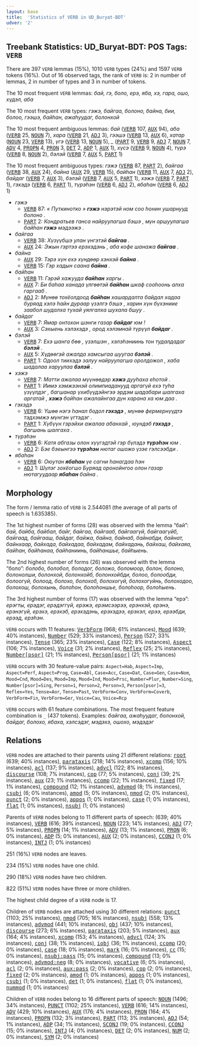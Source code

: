 ```yaml
---
layout: base
title:  'Statistics of VERB in UD_Buryat-BDT'
udver: '2'
---
```


## Treebank Statistics: UD_Buryat-BDT: POS Tags: `VERB`

There are 397 `VERB` lemmas (15%), 1010 `VERB` types (24%) and 1597 `VERB` tokens (16%).
Out of 16 observed tags, the rank of `VERB` is: 2 in number of lemmas, 2 in number of types and 3 in number of tokens.

The 10 most frequent `VERB` lemmas: <em>бай, гэ, боло, ерэ, яба, хэ, гара, ошо, хүдэл, аба</em>

The 10 most frequent `VERB` types:  <em>гэжэ, байгаа, болоно, байна, бии, болоо, гээшэ, байһан, ажаһуудаг, болонхой</em>

The 10 most frequent ambiguous lemmas: <em>бай</em> (<tt><a href="bxr_bdt-pos-VERB.html">VERB</a></tt> 107, <tt><a href="bxr_bdt-pos-AUX.html">AUX</a></tt> 94), <em>аба</em> (<tt><a href="bxr_bdt-pos-VERB.html">VERB</a></tt> 25, <tt><a href="bxr_bdt-pos-NOUN.html">NOUN</a></tt> 7), <em>хара</em> (<tt><a href="bxr_bdt-pos-VERB.html">VERB</a></tt> 21, <tt><a href="bxr_bdt-pos-ADJ.html">ADJ</a></tt> 3), <em>гээшэ</em> (<tt><a href="bxr_bdt-pos-VERB.html">VERB</a></tt> 13, <tt><a href="bxr_bdt-pos-AUX.html">AUX</a></tt> 6), <em>хатар</em> (<tt><a href="bxr_bdt-pos-NOUN.html">NOUN</a></tt> 23, <tt><a href="bxr_bdt-pos-VERB.html">VERB</a></tt> 13), <em>үгэ</em> (<tt><a href="bxr_bdt-pos-VERB.html">VERB</a></tt> 13, <tt><a href="bxr_bdt-pos-NOUN.html">NOUN</a></tt> 5), <em>_</em> (<tt><a href="bxr_bdt-pos-PART.html">PART</a></tt> 9, <tt><a href="bxr_bdt-pos-VERB.html">VERB</a></tt> 9, <tt><a href="bxr_bdt-pos-ADJ.html">ADJ</a></tt> 7, <tt><a href="bxr_bdt-pos-NOUN.html">NOUN</a></tt> 7, <tt><a href="bxr_bdt-pos-ADV.html">ADV</a></tt> 4, <tt><a href="bxr_bdt-pos-PROPN.html">PROPN</a></tt> 4, <tt><a href="bxr_bdt-pos-PRON.html">PRON</a></tt> 3, <tt><a href="bxr_bdt-pos-DET.html">DET</a></tt> 2, <tt><a href="bxr_bdt-pos-ADP.html">ADP</a></tt> 1, <tt><a href="bxr_bdt-pos-AUX.html">AUX</a></tt> 1), <em>хүсэ</em> (<tt><a href="bxr_bdt-pos-VERB.html">VERB</a></tt> 9, <tt><a href="bxr_bdt-pos-NOUN.html">NOUN</a></tt> 4), <em>түрэ</em> (<tt><a href="bxr_bdt-pos-VERB.html">VERB</a></tt> 8, <tt><a href="bxr_bdt-pos-NOUN.html">NOUN</a></tt> 2), <em>бэлэй</em> (<tt><a href="bxr_bdt-pos-VERB.html">VERB</a></tt> 7, <tt><a href="bxr_bdt-pos-AUX.html">AUX</a></tt> 5, <tt><a href="bxr_bdt-pos-PART.html">PART</a></tt> 1)

The 10 most frequent ambiguous types:  <em>гэжэ</em> (<tt><a href="bxr_bdt-pos-VERB.html">VERB</a></tt> 87, <tt><a href="bxr_bdt-pos-PART.html">PART</a></tt> 2), <em>байгаа</em> (<tt><a href="bxr_bdt-pos-VERB.html">VERB</a></tt> 38, <tt><a href="bxr_bdt-pos-AUX.html">AUX</a></tt> 24), <em>байна</em> (<tt><a href="bxr_bdt-pos-AUX.html">AUX</a></tt> 29, <tt><a href="bxr_bdt-pos-VERB.html">VERB</a></tt> 15), <em>байһан</em> (<tt><a href="bxr_bdt-pos-VERB.html">VERB</a></tt> 11, <tt><a href="bxr_bdt-pos-AUX.html">AUX</a></tt> 7, <tt><a href="bxr_bdt-pos-ADJ.html">ADJ</a></tt> 2), <em>байдаг</em> (<tt><a href="bxr_bdt-pos-VERB.html">VERB</a></tt> 7, <tt><a href="bxr_bdt-pos-AUX.html">AUX</a></tt> 3), <em>бэлэй</em> (<tt><a href="bxr_bdt-pos-VERB.html">VERB</a></tt> 7, <tt><a href="bxr_bdt-pos-AUX.html">AUX</a></tt> 5, <tt><a href="bxr_bdt-pos-PART.html">PART</a></tt> 1), <em>хэжэ</em> (<tt><a href="bxr_bdt-pos-VERB.html">VERB</a></tt> 7, <tt><a href="bxr_bdt-pos-PART.html">PART</a></tt> 1), <em>гэхэдэ</em> (<tt><a href="bxr_bdt-pos-VERB.html">VERB</a></tt> 6, <tt><a href="bxr_bdt-pos-PART.html">PART</a></tt> 1), <em>түрэһэн</em> (<tt><a href="bxr_bdt-pos-VERB.html">VERB</a></tt> 6, <tt><a href="bxr_bdt-pos-ADJ.html">ADJ</a></tt> 2), <em>ябаһан</em> (<tt><a href="bxr_bdt-pos-VERB.html">VERB</a></tt> 6, <tt><a href="bxr_bdt-pos-ADJ.html">ADJ</a></tt> 1)


* <em>гэжэ</em>
  * <tt><a href="bxr_bdt-pos-VERB.html">VERB</a></tt> 87: <em>« Путкинотко » <b>гэжэ</b> нэрэтэй ном соо һонин ушарнууд болоно .</em>
  * <tt><a href="bxr_bdt-pos-PART.html">PART</a></tt> 2: <em>Кондратьев ганса найруулагша бэшэ , мүн оршуулагша байhан <b>гэжэ</b> мэдээжэ .</em>
* <em>байгаа</em>
  * <tt><a href="bxr_bdt-pos-VERB.html">VERB</a></tt> 38: <em>Хүзүүбшэ улан үнгэтэй <b>байгаа</b> .</em>
  * <tt><a href="bxr_bdt-pos-AUX.html">AUX</a></tt> 24: <em>Эжын гэртээ ерэхэдэнь , аба кофе шанажа <b>байгаа</b> .</em>
* <em>байна</em>
  * <tt><a href="bxr_bdt-pos-AUX.html">AUX</a></tt> 29: <em>Тэрэ хүн ехэ хүндөөр хэнхэй <b>байна</b> .</em>
  * <tt><a href="bxr_bdt-pos-VERB.html">VERB</a></tt> 15: <em>Гэр хадын саана <b>байна</b> .</em>
* <em>байһан</em>
  * <tt><a href="bxr_bdt-pos-VERB.html">VERB</a></tt> 11: <em>Гэрэй хажууда <b>байһан</b> харгы .</em>
  * <tt><a href="bxr_bdt-pos-AUX.html">AUX</a></tt> 7: <em>Би баһаа ханада үлгөөтэй <b>байһан</b> шкаф сооһоонь алха гаргааб .</em>
  * <tt><a href="bxr_bdt-pos-ADJ.html">ADJ</a></tt> 2: <em>Мүнөө тохёолдоод <b>байһан</b> хашардалта байдал хадаа буряад хэлэ һайн дураар үзэлгэ бэшэ , харин хүн бүхэниие заабол шудалха тухай уялгалха шухала бшуу .</em>
* <em>байдаг</em>
  * <tt><a href="bxr_bdt-pos-VERB.html">VERB</a></tt> 7: <em>Ямар онтохон шэнги газар <b>байдаг</b> юм !</em>
  * <tt><a href="bxr_bdt-pos-AUX.html">AUX</a></tt> 3: <em>Сэхыень хэлэхэдэ , ород хэлэмнай түрүүл <b>байдаг</b> .</em>
* <em>бэлэй</em>
  * <tt><a href="bxr_bdt-pos-VERB.html">VERB</a></tt> 7: <em>Ехэ шанга бөө , үзэлшэн , хэлэһэниинь тон тудалдадаг <b>бэлэй</b> .</em>
  * <tt><a href="bxr_bdt-pos-AUX.html">AUX</a></tt> 5: <em>Хүдөөгэй ажалда хамсыгаа шуугаа <b>бэлэй</b> .</em>
  * <tt><a href="bxr_bdt-pos-PART.html">PART</a></tt> 1: <em>Одоол тиихэдэ залуу найруулагша оролдожол , хаба шадалаа харуулаа <b>бэлэй</b> .</em>
* <em>хэжэ</em>
  * <tt><a href="bxr_bdt-pos-VERB.html">VERB</a></tt> 7: <em>Матти ажалаа мүүнөөдэр <b>хэжэ</b> дууһаха еһотой .</em>
  * <tt><a href="bxr_bdt-pos-PART.html">PART</a></tt> 1: <em>Иимэ хэмжээнэй олимпиаданууд аргагүй ехэ туһа үзүүлдэг , багшанар үхибүүдэйнгээ эрдэм шадабари шалгаха аргатай , <b>хэжэ</b> байһан ажалайнгаа дүн харана ха юм даа .</em>
* <em>гэхэдэ</em>
  * <tt><a href="bxr_bdt-pos-VERB.html">VERB</a></tt> 6: <em>Үшөө нэгэ һанал бодол <b>гэхэдэ</b> , мүнөө фермернүүдтэ тэдхэмжэ мүнгэн үгтэдэг .</em>
  * <tt><a href="bxr_bdt-pos-PART.html">PART</a></tt> 1: <em>Хүбүүн гэрэйхи ажалаа абанхай , юундэб <b>гэхэдэ</b> , багшань шалгаха .</em>
* <em>түрэһэн</em>
  * <tt><a href="bxr_bdt-pos-VERB.html">VERB</a></tt> 6: <em>Катя абгазы олон хүүгэдтэй гэр бүлэдэ <b>түрэһэн</b> юм .</em>
  * <tt><a href="bxr_bdt-pos-ADJ.html">ADJ</a></tt> 2: <em>Бэе бэеынгээ <b>түрэһэн</b> нютаг ошожо үзэе гэлсээбди .</em>
* <em>ябаһан</em>
  * <tt><a href="bxr_bdt-pos-VERB.html">VERB</a></tt> 6: <em>Оюутан <b>ябаһан</b> үе сагни һанагдаа һэн</em>
  * <tt><a href="bxr_bdt-pos-ADJ.html">ADJ</a></tt> 1: <em>Шүлэг зохёогшо Буряад оронойнгоо олон газар нютагуудаар <b>ябаһан</b> байна .</em>

## Morphology

The form / lemma ratio of `VERB` is 2.544081 (the average of all parts of speech is 1.635385).

The 1st highest number of forms (28) was observed with the lemma “бай”: <em>бай, байба, байбал, байг, байгаа, байгааб, байгаагүй, байгаагүйб, байгаад, байгааш, байдаг, байжа, байна, байнаб, байнабди, байнат, байнхаар, байхада, байхадаа, байхадам, байхадань, байхаш, байхаяа, байһан, байһанаа, байһаниинь, байһаншье, байһыень</em>.

The 2nd highest number of forms (26) was observed with the lemma “боло”: <em>болобо, болобол, болодог, боложо, боломоор, болон, болоно, болонолши, болонхой, болонхойб, болонхойбди, болоо, болообди, болоогүй, болоод, болохо, болохоб, болохогүй, болохогүйнь, болоходоо, болохош, болохынь, болоһон, болоһоншье, болоһоор, болоһыень</em>.

The 3rd highest number of forms (17) was observed with the lemma “ерэ”: <em>ерэгты, ерэдэг, ерэдэггүй, ерэжэ, ерэмсээрээ, ерэнхэй, ерэнэ, ерэнэгүй, ерэхэ, ерэхэб, ерэхэдэнь, ерэхэдээ, ерэхэл, ерээ, ерээбди, ерээд, ерэһэн</em>.

`VERB` occurs with 11 features: <tt><a href="bxr_bdt-feat-VerbForm.html">VerbForm</a></tt> (968; 61% instances), <tt><a href="bxr_bdt-feat-Mood.html">Mood</a></tt> (639; 40% instances), <tt><a href="bxr_bdt-feat-Number.html">Number</a></tt> (529; 33% instances), <tt><a href="bxr_bdt-feat-Person.html">Person</a></tt> (527; 33% instances), <tt><a href="bxr_bdt-feat-Tense.html">Tense</a></tt> (365; 23% instances), <tt><a href="bxr_bdt-feat-Case.html">Case</a></tt> (122; 8% instances), <tt><a href="bxr_bdt-feat-Aspect.html">Aspect</a></tt> (106; 7% instances), <tt><a href="bxr_bdt-feat-Voice.html">Voice</a></tt> (31; 2% instances), <tt><a href="bxr_bdt-feat-Reflex.html">Reflex</a></tt> (25; 2% instances), <tt><a href="bxr_bdt-feat-Number-psor.html">Number[psor]</a></tt> (21; 1% instances), <tt><a href="bxr_bdt-feat-Person-psor.html">Person[psor]</a></tt> (21; 1% instances)

`VERB` occurs with 30 feature-value pairs: `Aspect=Hab`, `Aspect=Imp`, `Aspect=Perf`, `Aspect=Prog`, `Case=Abl`, `Case=Acc`, `Case=Dat`, `Case=Gen`, `Case=Nom`, `Mood=Cnd`, `Mood=Des`, `Mood=Imp`, `Mood=Ind`, `Mood=Prsc`, `Number=Plur`, `Number=Sing`, `Number[psor]=Sing`, `Person=1`, `Person=2`, `Person=3`, `Person[psor]=3`, `Reflex=Yes`, `Tense=Aor`, `Tense=Past`, `VerbForm=Conv`, `VerbForm=Coverb`, `VerbForm=Fin`, `VerbForm=Ger`, `Voice=Cau`, `Voice=Rcp`

`VERB` occurs with 61 feature combinations.
The most frequent feature combination is `_` (437 tokens).
Examples: <em>байгаа, ажаһуудаг, болонхой, байдаг, болохо, ябаха, хэлсэдэг, мэдэхэ, ошохо, мэдэдэг</em>


## Relations

`VERB` nodes are attached to their parents using 21 different relations: <tt><a href="bxr_bdt-dep-root.html">root</a></tt> (639; 40% instances), <tt><a href="bxr_bdt-dep-parataxis.html">parataxis</a></tt> (218; 14% instances), <tt><a href="bxr_bdt-dep-xcomp.html">xcomp</a></tt> (156; 10% instances), <tt><a href="bxr_bdt-dep-acl.html">acl</a></tt> (137; 9% instances), <tt><a href="bxr_bdt-dep-advcl.html">advcl</a></tt> (122; 8% instances), <tt><a href="bxr_bdt-dep-discourse.html">discourse</a></tt> (108; 7% instances), <tt><a href="bxr_bdt-dep-cop.html">cop</a></tt> (77; 5% instances), <tt><a href="bxr_bdt-dep-conj.html">conj</a></tt> (39; 2% instances), <tt><a href="bxr_bdt-dep-aux.html">aux</a></tt> (23; 1% instances), <tt><a href="bxr_bdt-dep-ccomp.html">ccomp</a></tt> (22; 1% instances), <tt><a href="bxr_bdt-dep-fixed.html">fixed</a></tt> (17; 1% instances), <tt><a href="bxr_bdt-dep-compound.html">compound</a></tt> (12; 1% instances), <tt><a href="bxr_bdt-dep-advmod.html">advmod</a></tt> (8; 1% instances), <tt><a href="bxr_bdt-dep-csubj.html">csubj</a></tt> (6; 0% instances), <tt><a href="bxr_bdt-dep-amod.html">amod</a></tt> (5; 0% instances), <tt><a href="bxr_bdt-dep-nmod.html">nmod</a></tt> (2; 0% instances), <tt><a href="bxr_bdt-dep-punct.html">punct</a></tt> (2; 0% instances), <tt><a href="bxr_bdt-dep-appos.html">appos</a></tt> (1; 0% instances), <tt><a href="bxr_bdt-dep-case.html">case</a></tt> (1; 0% instances), <tt><a href="bxr_bdt-dep-flat.html">flat</a></tt> (1; 0% instances), <tt><a href="bxr_bdt-dep-nsubj.html">nsubj</a></tt> (1; 0% instances)

Parents of `VERB` nodes belong to 11 different parts of speech:  (639; 40% instances), <tt><a href="bxr_bdt-pos-VERB.html">VERB</a></tt> (616; 39% instances), <tt><a href="bxr_bdt-pos-NOUN.html">NOUN</a></tt> (223; 14% instances), <tt><a href="bxr_bdt-pos-ADJ.html">ADJ</a></tt> (77; 5% instances), <tt><a href="bxr_bdt-pos-PROPN.html">PROPN</a></tt> (14; 1% instances), <tt><a href="bxr_bdt-pos-ADV.html">ADV</a></tt> (13; 1% instances), <tt><a href="bxr_bdt-pos-PRON.html">PRON</a></tt> (6; 0% instances), <tt><a href="bxr_bdt-pos-ADP.html">ADP</a></tt> (5; 0% instances), <tt><a href="bxr_bdt-pos-AUX.html">AUX</a></tt> (2; 0% instances), <tt><a href="bxr_bdt-pos-CCONJ.html">CCONJ</a></tt> (1; 0% instances), <tt><a href="bxr_bdt-pos-INTJ.html">INTJ</a></tt> (1; 0% instances)

251 (16%) `VERB` nodes are leaves.

234 (15%) `VERB` nodes have one child.

290 (18%) `VERB` nodes have two children.

822 (51%) `VERB` nodes have three or more children.

The highest child degree of a `VERB` node is 17.

Children of `VERB` nodes are attached using 30 different relations: <tt><a href="bxr_bdt-dep-punct.html">punct</a></tt> (1103; 25% instances), <tt><a href="bxr_bdt-dep-nmod.html">nmod</a></tt> (705; 16% instances), <tt><a href="bxr_bdt-dep-nsubj.html">nsubj</a></tt> (558; 13% instances), <tt><a href="bxr_bdt-dep-advmod.html">advmod</a></tt> (441; 10% instances), <tt><a href="bxr_bdt-dep-obj.html">obj</a></tt> (437; 10% instances), <tt><a href="bxr_bdt-dep-discourse.html">discourse</a></tt> (273; 6% instances), <tt><a href="bxr_bdt-dep-parataxis.html">parataxis</a></tt> (203; 5% instances), <tt><a href="bxr_bdt-dep-aux.html">aux</a></tt> (164; 4% instances), <tt><a href="bxr_bdt-dep-xcomp.html">xcomp</a></tt> (153; 4% instances), <tt><a href="bxr_bdt-dep-advcl.html">advcl</a></tt> (124; 3% instances), <tt><a href="bxr_bdt-dep-conj.html">conj</a></tt> (38; 1% instances), <tt><a href="bxr_bdt-dep-iobj.html">iobj</a></tt> (36; 1% instances), <tt><a href="bxr_bdt-dep-ccomp.html">ccomp</a></tt> (20; 0% instances), <tt><a href="bxr_bdt-dep-case.html">case</a></tt> (18; 0% instances), <tt><a href="bxr_bdt-dep-mark.html">mark</a></tt> (16; 0% instances), <tt><a href="bxr_bdt-dep-cc.html">cc</a></tt> (15; 0% instances), <tt><a href="bxr_bdt-dep-nsubj-pass.html">nsubj:pass</a></tt> (15; 0% instances), <tt><a href="bxr_bdt-dep-compound.html">compound</a></tt> (13; 0% instances), <tt><a href="bxr_bdt-dep-advmod-neg.html">advmod:neg</a></tt> (8; 0% instances), <tt><a href="bxr_bdt-dep-vocative.html">vocative</a></tt> (6; 0% instances), <tt><a href="bxr_bdt-dep-acl.html">acl</a></tt> (2; 0% instances), <tt><a href="bxr_bdt-dep-aux-pass.html">aux:pass</a></tt> (2; 0% instances), <tt><a href="bxr_bdt-dep-cop.html">cop</a></tt> (2; 0% instances), <tt><a href="bxr_bdt-dep-fixed.html">fixed</a></tt> (2; 0% instances), <tt><a href="bxr_bdt-dep-amod.html">amod</a></tt> (1; 0% instances), <tt><a href="bxr_bdt-dep-appos.html">appos</a></tt> (1; 0% instances), <tt><a href="bxr_bdt-dep-csubj.html">csubj</a></tt> (1; 0% instances), <tt><a href="bxr_bdt-dep-det.html">det</a></tt> (1; 0% instances), <tt><a href="bxr_bdt-dep-flat.html">flat</a></tt> (1; 0% instances), <tt><a href="bxr_bdt-dep-nummod.html">nummod</a></tt> (1; 0% instances)

Children of `VERB` nodes belong to 16 different parts of speech: <tt><a href="bxr_bdt-pos-NOUN.html">NOUN</a></tt> (1496; 34% instances), <tt><a href="bxr_bdt-pos-PUNCT.html">PUNCT</a></tt> (1102; 25% instances), <tt><a href="bxr_bdt-pos-VERB.html">VERB</a></tt> (616; 14% instances), <tt><a href="bxr_bdt-pos-ADV.html">ADV</a></tt> (429; 10% instances), <tt><a href="bxr_bdt-pos-AUX.html">AUX</a></tt> (176; 4% instances), <tt><a href="bxr_bdt-pos-PRON.html">PRON</a></tt> (164; 4% instances), <tt><a href="bxr_bdt-pos-PROPN.html">PROPN</a></tt> (132; 3% instances), <tt><a href="bxr_bdt-pos-PART.html">PART</a></tt> (113; 3% instances), <tt><a href="bxr_bdt-pos-ADJ.html">ADJ</a></tt> (54; 1% instances), <tt><a href="bxr_bdt-pos-ADP.html">ADP</a></tt> (34; 1% instances), <tt><a href="bxr_bdt-pos-SCONJ.html">SCONJ</a></tt> (19; 0% instances), <tt><a href="bxr_bdt-pos-CCONJ.html">CCONJ</a></tt> (15; 0% instances), <tt><a href="bxr_bdt-pos-INTJ.html">INTJ</a></tt> (4; 0% instances), <tt><a href="bxr_bdt-pos-DET.html">DET</a></tt> (2; 0% instances), <tt><a href="bxr_bdt-pos-NUM.html">NUM</a></tt> (2; 0% instances), <tt><a href="bxr_bdt-pos-SYM.html">SYM</a></tt> (2; 0% instances)


